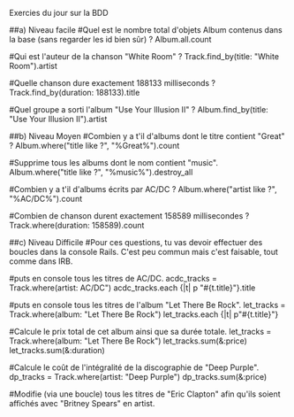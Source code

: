 Exercies du jour sur la BDD

##a) Niveau facile
#Quel est le nombre total d'objets Album contenus dans la base (sans regarder les id bien sûr) ?
Album.all.count

#Qui est l'auteur de la chanson "White Room" ?
Track.find_by(title: "White Room").artist

#Quelle chanson dure exactement 188133 milliseconds ?
Track.find_by(duration: 188133).title

#Quel groupe a sorti l'album "Use Your Illusion II" ?
Album.find_by(title: "Use Your Illusion II").artist

##b) Niveau Moyen
#Combien y a t'il d'albums dont le titre contient "Great" ?
Album.where("title like ?", "%Great%").count

#Supprime tous les albums dont le nom contient "music".
Album.where("title like ?", "%music%").destroy_all

#Combien y a t'il d'albums écrits par AC/DC ?
Album.where("artist like ?", "%AC/DC%").count

#Combien de chanson durent exactement 158589 millisecondes ?
Track.where(duration: 158589).count

##c) Niveau Difficile
#Pour ces questions, tu vas devoir effectuer des boucles dans la console Rails. C'est peu commun mais c'est faisable, tout comme dans IRB.

#puts en console tous les titres de AC/DC.
acdc_tracks = Track.where(artist: AC/DC")
acdc_tracks.each {|t| p "#{t.title}"}.title

#puts en console tous les titres de l'album "Let There Be Rock".
let_tracks = Track.where(album: "Let There Be Rock")
let_tracks.each {|t| p"#{t.title}"}

#Calcule le prix total de cet album ainsi que sa durée totale.
let_tracks = Track.where(album: "Let There Be Rock")
let_tracks.sum(&:price)
let_tracks.sum(&:duration)


#Calcule le coût de l'intégralité de la discographie de "Deep Purple".
dp_tracks = Track.where(artist: "Deep Purple")
dp_tracks.sum(&:price)

#Modifie (via une boucle) tous les titres de "Eric Clapton" afin qu'ils soient affichés avec "Britney Spears" en artist.
